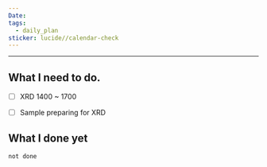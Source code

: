 ```yaml
---
Date: 
tags:
  - daily_plan
sticker: lucide//calendar-check
---
```

---
## What I need to do.

- [ ] XRD 1400 ~ 1700
- [ ] Sample preparing for XRD



## What I done yet
```tasks
not done
```

